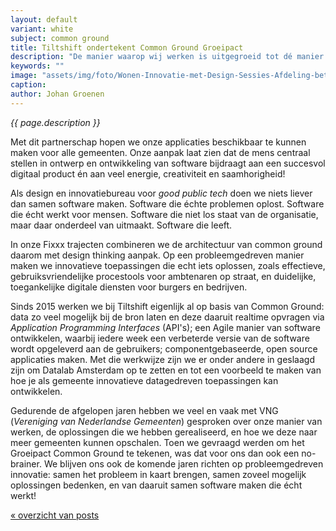 ```yaml
---
layout: default
variant: white
subject: common ground
title: Tiltshift ondertekent Common Ground Groeipact
description: "De manier waarop wij werken is uitgegroeid tot dé manier waarop gemeenten samen software willen maken. Dat is tof! Het was voor ons dan ook logisch om Common Ground partner te worden."
keywords: ""
image: "assets/img/foto/Wonen-Innovatie-met-Design-Sessies-Afdeling-betrekken.jpg"
caption:
author: Johan Groenen
---
```

*{{ page.description }}*

Met dit partnerschap hopen we onze applicaties beschikbaar te kunnen maken voor alle gemeenten. Onze aanpak laat zien dat de mens centraal stellen in ontwerp en ontwikkeling van software bijdraagt aan een succesvol digitaal product én aan veel energie, creativiteit en saamhorigheid!

Als design en innovatiebureau voor *good public tech* doen we niets liever dan samen software maken. Software die échte problemen oplost. Software die écht werkt voor mensen. Software die niet los staat van de organisatie, maar daar onderdeel van uitmaakt. Software die leeft.

In onze Fixxx trajecten combineren we de architectuur van common ground daarom met design thinking aanpak. Op een probleemgedreven manier maken we innovatieve toepassingen die echt iets oplossen, zoals effectieve, gebruiksvriendelijke procestools voor ambtenaren op straat, en duidelijke, toegankelijke digitale diensten voor burgers en bedrijven.

Sinds 2015 werken we bij Tiltshift eigenlijk al op basis van Common Ground: data zo veel mogelijk bij de bron laten en deze daaruit realtime opvragen via *Application Programming Interfaces* (API's); een Agile manier van software ontwikkelen, waarbij iedere week een verbeterde versie van de software wordt opgeleverd aan de gebruikers; componentgebaseerde, open source applicaties maken. Met die werkwijze zijn we er onder andere in geslaagd zijn om Datalab Amsterdam op te zetten en tot een voorbeeld te maken van hoe je als gemeente innovatieve datagedreven toepassingen kan ontwikkelen.

Gedurende de afgelopen jaren hebben we veel en vaak met VNG (*Vereniging van Nederlandse Gemeenten*) gesproken over onze manier van werken, de oplossingen die we hebben gerealiseerd, en hoe we deze naar meer gemeenten kunnen opschalen. Toen we gevraagd werden om het Groeipact Common Ground te tekenen, was dat voor ons dan ook een no-brainer. We blijven ons ook de komende jaren richten op probleemgedreven innovatie: samen het probleem in kaart brengen, samen zoveel mogelijk oplossingen bedenken, en van daaruit samen software maken die écht werkt!

[« overzicht van posts](/posts/)

